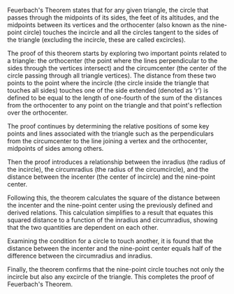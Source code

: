 Feuerbach's Theorem states that for any given triangle, the circle that passes through the midpoints of its sides, the feet of its altitudes, and the midpoints between its vertices and the orthocenter (also known as the nine-point circle) touches the incircle and all the circles tangent to the sides of the triangle (excluding the incircle, these are called excircles). 

The proof of this theorem starts by exploring two important points related to a triangle: the orthocenter (the point where the lines perpendicular to the sides through the vertices intersect) and the circumcenter (the center of the circle passing through all triangle vertices). The distance from these two points to the point where the incircle (the circle inside the triangle that touches all sides) touches one of the side extended (denoted as ‘r’) is defined to be equal to the length of one-fourth of the sum of the distances from the orthocenter to any point on the triangle and that point's reflection over the orthocenter.

The proof continues by determining the relative positions of some key points and lines associated with the triangle such as the perpendiculars from the circumcenter to the line joining a vertex and the orthocenter, midpoints of sides among others.

Then the proof introduces a relationship between the inradius (the radius of the incircle), the circumradius (the radius of the circumcircle), and the distance between the incenter (the center of incircle) and the nine-point center.

Following this, the theorem calculates the square of the distance between the incenter and the nine-point center using the previously defined and derived relations. This calculation simplifies to a result that equates this squared distance to a function of the inradius and circumradius, showing that the two quantities are dependent on each other.

Examining the condition for a circle to touch another, it is found that the distance between the incenter and the nine-point center equals half of the difference between the circumradius and inradius.

Finally, the theorem confirms that the nine-point circle touches not only the incircle but also any excircle of the triangle. This completes the proof of Feuerbach's Theorem.